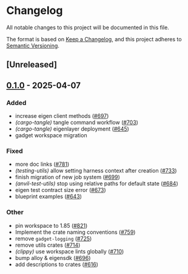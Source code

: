 # Changelog

All notable changes to this project will be documented in this file.

The format is based on [Keep a Changelog](https://keepachangelog.com/en/1.0.0/),
and this project adheres to [Semantic Versioning](https://semver.org/spec/v2.0.0.html).

## [Unreleased]

## [0.1.0](https://github.com/tangle-network/blueprint/releases/tag/blueprint-anvil-testing-utils-v0.1.0) - 2025-04-07

### Added

- increase eigen client methods ([#697](https://github.com/tangle-network/blueprint/pull/697))
- *(cargo-tangle)* tangle command workflow  ([#703](https://github.com/tangle-network/blueprint/pull/703))
- *(cargo-tangle)* eigenlayer deployment ([#645](https://github.com/tangle-network/blueprint/pull/645))
- gadget workspace migration

### Fixed

- more doc links ([#781](https://github.com/tangle-network/blueprint/pull/781))
- *(testing-utils)* allow setting harness context after creation ([#733](https://github.com/tangle-network/blueprint/pull/733))
- finish migration of new job system ([#699](https://github.com/tangle-network/blueprint/pull/699))
- *(anvil-test-utils)* stop using relative paths for default state ([#684](https://github.com/tangle-network/blueprint/pull/684))
- eigen test contract size error ([#673](https://github.com/tangle-network/blueprint/pull/673))
- blueprint examples ([#643](https://github.com/tangle-network/blueprint/pull/643))

### Other

- pin workspace to 1.85 ([#821](https://github.com/tangle-network/blueprint/pull/821))
- Implement the crate naming conventions ([#759](https://github.com/tangle-network/blueprint/pull/759))
- remove `gadget-logging` ([#725](https://github.com/tangle-network/blueprint/pull/725))
- remove utils crates ([#714](https://github.com/tangle-network/blueprint/pull/714))
- *(clippy)* use workspace lints globally ([#710](https://github.com/tangle-network/blueprint/pull/710))
- bump alloy & eigensdk ([#696](https://github.com/tangle-network/blueprint/pull/696))
- add descriptions to crates ([#616](https://github.com/tangle-network/blueprint/pull/616))
